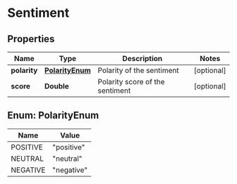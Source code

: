 
# Sentiment

## Properties
Name | Type | Description | Notes
------------ | ------------- | ------------- | -------------
**polarity** | [**PolarityEnum**](#PolarityEnum) | Polarity of the sentiment |  [optional]
**score** | **Double** | Polarity score of the sentiment |  [optional]


<a name="PolarityEnum"></a>
## Enum: PolarityEnum
Name | Value
---- | -----
POSITIVE | &quot;positive&quot;
NEUTRAL | &quot;neutral&quot;
NEGATIVE | &quot;negative&quot;



